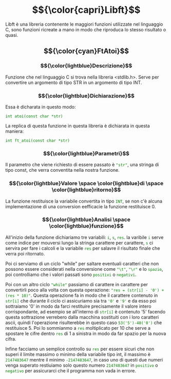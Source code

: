 # $${\color{capri}Libft}$$

Libft è una libreria contenente le maggiori funzioni utilizzate nel linguaggio C, sono funzioni ricreate a mano in modo che riproduca lo stesso risultato o quasi.

## $${\color{cyan}FtAtoi}$$

### $${\color{lightblue}Descrizione}$$

Funzione che nel linguaggio C si trova nella libreria <stdlib.h>. Serve per convertire un argomento di tipo STR in un argomento di tipo INT.

### $${\color{lightblue}Dichiarazione}$$

Essa è dicharata in questo modo:

<code style="color : green">int atoi(const char *str)</code>

La replica di questa funzione in questa libreria è dichiarata in questa maniera:

<code style="color : green">int	ft_atoi(const char *str)</code>

### $${\color{lightblue}Parametri}$$

Il parametro che viene richiesto di essere passato è <code style="color : green">"str"</code>, una stringa di tipo const, che verra conventita nella nostra funzione.

### $${\color{lightblue}Valore \space \color{lightblue}di \space \color{lightblue}ritorno}$$

La funzione restituisce la variabile convertita in tipo <code style="color : green">INT</code>, se non c'è alcuna implementazione di una conversion eefficacie la funzione restituisce 0.

### $${\color{lightblue}Analisi \space \color{lightblue}funzione}$$

All'inizio della funzione dichiariamo tre variabili: <code style="color : green">i</code>, <code style="color : green">s</code>, <code style="color : green">res</code>. la varibile <code style="color : green">i</code> serve come indice per mouversi lungo la stringa carattere per carattere, <code style="color : green">s</code> ci servira per fare i calcoli e la variabile <code style="color : green">res</code> per salavre il risultato finale che verra poi ritornato. 

Poi ci serviamo di un ciclo "while" per saltare eventuali caratteri che non possono essere considerati nella conversione come <code style="color : green">"\t"</code>, <code style="color : green">"\r"</code> e lo <code style="color : green">spazio</code>, poi controlliamo che i valori passati sono <code style="color : green">positivi</code> o <code style="color : green">negativi</code>.

Poi con un altro ciclo <code style="color : green">"while"</code> passiamo di carattere in carattere per convertirli poco alla volta con questa operazione: <code style="color : green">"res = (str[i] - '0') + (res * 10)"</code>. Questa operazione fa in modo che il carattere contenuto in <code style="color : green">str[i]</code> che durante il ciclo ci assicuriamo sia tra <code style="color : green">'0'</code> e <code style="color : green">'9'</code> e da esso poi sottraiamo '0' in modo da farci restituire precisamente il valore intero corrispondante, ad esempio se all'interno di <code style="color : green">str[i]</code> è contenuto '5' facendo questa sottrazione verrebero dalla macchina sostituiti con i loro caratteri ascii, quindi l'operazione risulterebbe in questo caso <code style="color : green">53('5')-48('0')</code> che restituisce 5. Poi lo sommianmo a <code style="color : green">res</code> moltiplicato per 10 che serve a spostare le cifre dentro <code style="color : green">res</code> di 1 a sinistra in modo da far spazio per la nuova cifra.

Infine facciamo un semplice controllo su <code style="color : green">res</code> per essere sicuri che non superi il limite massimo o minimo della variabile tipo int, il massimo è <code style="color : green">2147483647</code> mentre il minimo <code style="color : green">-2147483647</code>, in caso uno di questi due numeri venga superato restiuiamo solo questo numero <code style="color : green">2147483647</code> in <code style="color : green">positivo</code> o <code style="color : green">negativo</code> per assicurarci che il programma non vada in errore.
